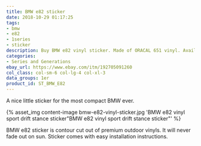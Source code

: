 ```yaml
---
title: BMW e82 sticker
date: 2018-10-29 01:17:25
tags:
- bmw
- e82
- 1series
- sticker
description: Buy BMW e82 vinyl sticker. Made of ORACAL 651 vinyl. Available in different colors.
categories:
- Series and Generations
ebay_url: https://www.ebay.com/itm/192705091260
col_class: col-sm-6 col-lg-4 col-xl-3
data_groups: 1er
product_id: ST_BMW_E82
---
```


A nice little sticker for the most compact BMW ever.

<!-- more -->
{% asset_img content-image bmw-e82-vinyl-sticker.jpg 'BMW e82 vinyl sport drift stance sticker"BMW e82 vinyl sport drift stance sticker"' %}

BMW e82 sticker is contour cut out of premium outdoor vinyls. It will never fade out on sun. Sticker comes with easy installation instructions. 
